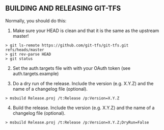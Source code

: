 BUILDING AND RELEASING GIT-TFS
------------------------------

Normally, you should do this:

1. Make sure your HEAD is clean and that it is the same as the upstream master!

```
> git ls-remote https://github.com/git-tfs/git-tfs.git refs/heads/master
> git rev-parse HEAD
> git status
```

2. Set the auth.targets file with with your OAuth token (see auth.targets.example)

3. Do a dry run of the release. Include the version (e.g. X.Y.Z) and the name of a changelog file (optional).

```
> msbuild Release.proj /t:Release /p:Version=X.Y.Z
```

4. Build the release. Include the version (e.g. X.Y.Z) and the name of a changelog file (optional).

```
> msbuild Release.proj /t:Release /p:Version=X.Y.Z;DryRun=False
```
